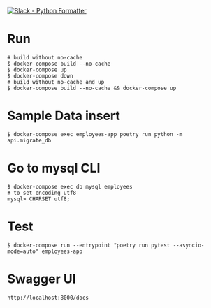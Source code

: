 [![Black - Python Formatter](https://img.shields.io/badge/code%20style-black-black)](https://github.com/psf/black)

# Run

```Shell
# build without no-cache
$ docker-compose build --no-cache
$ docker-compose up
$ docker-compose down
# build without no-cache and up
$ docker-compose build --no-cache && docker-compose up
```

# Sample Data insert

```Shell
$ docker-compose exec employees-app poetry run python -m api.migrate_db
```

# Go to mysql CLI

```Shell
$ docker-compose exec db mysql employees
# to set encoding utf8
mysql> CHARSET utf8;
```

# Test

```Shell
$ docker-compose run --entrypoint "poetry run pytest --asyncio-mode=auto" employees-app
```

# Swagger UI

```Shell
http://localhost:8000/docs
```
